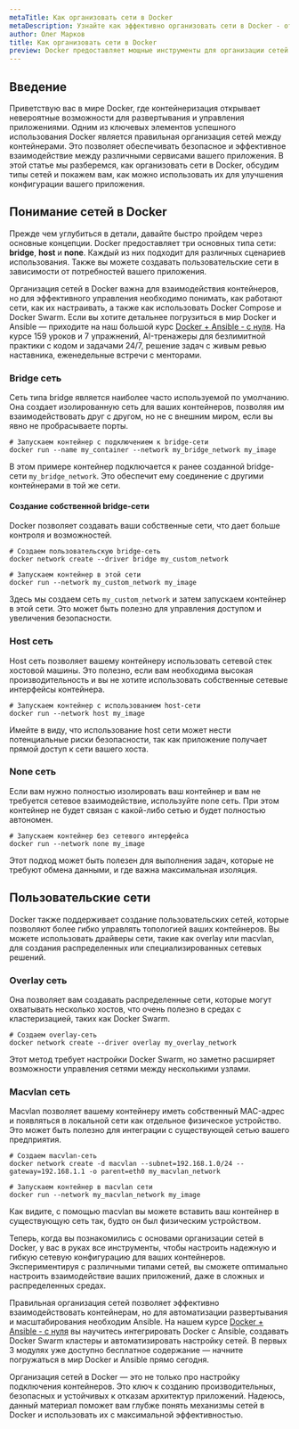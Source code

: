 ```yaml
---
metaTitle: Как организовать сети в Docker
metaDescription: Узнайте как эффективно организовать сети в Docker - от базовых настроек до создания пользовательских сетей. Рассмотрите примеры конфигураций сетей и настройте взаимодействие между контейнерами. 
author: Олег Марков
title: Как организовать сети в Docker
preview: Docker предоставляет мощные инструменты для организации сетей контейнеров- узнайте как правильно настраивать и управлять сетями в Docker чтобы ваши приложения взаимодействовали уверенно и стабильно
---
```


## Введение

Приветствую вас в мире Docker, где контейнеризация открывает невероятные возможности для развертывания и управления приложениями. Одним из ключевых элементов успешного использования Docker является правильная организация сетей между контейнерами. Это позволяет обеспечивать безопасное и эффективное взаимодействие между различными сервисами вашего приложения. В этой статье мы разберемся, как организовать сети в Docker, обсудим типы сетей и покажем вам, как можно использовать их для улучшения конфигурации вашего приложения.

## Понимание сетей в Docker

Прежде чем углубиться в детали, давайте быстро пройдем через основные концепции. Docker предоставляет три основных типа сети: **bridge**, **host** и **none**. Каждый из них подходит для различных сценариев использования. Также вы можете создавать пользовательские сети в зависимости от потребностей вашего приложения.

Организация сетей в Docker важна для взаимодействия контейнеров, но для эффективного управления необходимо понимать, как работают сети, как их настраивать, а также как использовать Docker Compose и Docker Swarm. Если вы хотите детальнее погрузиться в мир Docker и Ansible — приходите на наш большой курс [Docker + Ansible - с нуля](https://purpleschool.ru/course/docker?utm_source=knowledgebase&utm_medium=text&utm_campaign=Kak_organizovat_seti_v_Docker). На курсе 159 уроков и 7 упражнений, AI-тренажеры для безлимитной практики с кодом и задачами 24/7, решение задач с живым ревью наставника, еженедельные встречи с менторами.

### Bridge сеть

Сеть типа bridge является наиболее часто используемой по умолчанию. Она создает изолированную сеть для ваших контейнеров, позволяя им взаимодействовать друг с другом, но не с внешним миром, если вы явно не пробрасываете порты.

```shell
# Запускаем контейнер с подключением к bridge-сети
docker run --name my_container --network my_bridge_network my_image
```

В этом примере контейнер подключается к ранее созданной bridge-сети `my_bridge_network`. Это обеспечит ему соединение с другими контейнерами в той же сети.

#### Создание собственной bridge-сети

Docker позволяет создавать ваши собственные сети, что дает больше контроля и возможностей.

```shell
# Создаем пользовательскую bridge-сеть
docker network create --driver bridge my_custom_network

# Запускаем контейнер в этой сети
docker run --network my_custom_network my_image
```

Здесь мы создаем сеть `my_custom_network` и затем запускаем контейнер в этой сети. Это может быть полезно для управления доступом и увеличения безопасности.

### Host сеть

Host сеть позволяет вашему контейнеру использовать сетевой стек хостовой машины. Это полезно, если вам необходима высокая производительность и вы не хотите использовать собственные сетевые интерфейсы контейнера.

```shell
# Запускаем контейнер с использованием host-сети
docker run --network host my_image
```

Имейте в виду, что использование host сети может нести потенциальные риски безопасности, так как приложение получает прямой доступ к сети вашего хоста.

### None сеть

Если вам нужно полностью изолировать ваш контейнер и вам не требуется сетевое взаимодействие, используйте none сеть. При этом контейнер не будет связан с какой-либо сетью и будет полностью автономен.

```shell
# Запускаем контейнер без сетевого интерфейса
docker run --network none my_image
```

Этот подход может быть полезен для выполнения задач, которые не требуют обмена данными, и где важна максимальная изоляция.

## Пользовательские сети

Docker также поддерживает создание пользовательских сетей, которые позволяют более гибко управлять топологией ваших контейнеров. Вы можете использовать драйверы сети, такие как overlay или macvlan, для создания распределенных или специализированных сетевых решений.

### Overlay сеть

Она позволяет вам создавать распределенные сети, которые могут охватывать несколько хостов, что очень полезно в средах с кластеризацией, таких как Docker Swarm.

```shell
# Создаем overlay-сеть
docker network create --driver overlay my_overlay_network
```

Этот метод требует настройки Docker Swarm, но заметно расширяет возможности управления сетями между несколькими узлами.

### Macvlan сеть

Macvlan позволяет вашему контейнеру иметь собственный MAC-адрес и появляться в локальной сети как отдельное физическое устройство. Это может быть полезно для интеграции с существующей сетью вашего предприятия.

```shell
# Создаем macvlan-сеть
docker network create -d macvlan --subnet=192.168.1.0/24 --gateway=192.168.1.1 -o parent=eth0 my_macvlan_network

# Запускаем контейнер в macvlan сети
docker run --network my_macvlan_network my_image
```

Как видите, с помощью macvlan вы можете вставить ваш контейнер в существующую сеть так, будто он был физическим устройством.

Теперь, когда вы познакомились с основами организации сетей в Docker, у вас в руках все инструменты, чтобы настроить надежную и гибкую сетевую конфигурацию для ваших контейнеров. Экспериментируя с различными типами сетей, вы сможете оптимально настроить взаимодействие ваших приложений, даже в сложных и распределенных средах.

Правильная организация сетей позволяет эффективно взаимодействовать контейнерам, но для автоматизации развертывания и масштабирования необходим Ansible. На нашем курсе [Docker + Ansible - с нуля](https://purpleschool.ru/course/docker?utm_source=knowledgebase&utm_medium=text&utm_campaign=Kak_organizovat_seti_v_Docker) вы научитесь интегрировать Docker с Ansible, создавать Docker Swarm кластеры и автоматизировать настройку сетей. В первых 3 модулях уже доступно бесплатное содержание — начните погружаться в мир Docker и Ansible прямо сегодня.

Организация сетей в Docker — это не только про настройку подключения контейнеров. Это ключ к созданию производительных, безопасных и устойчивых к отказам архитектур приложений. Надеюсь, данный материал поможет вам глубже понять механизмы сетей в Docker и использовать их с максимальной эффективностью.
